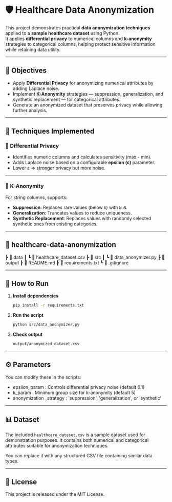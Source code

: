 # 🛡️ Healthcare Data Anonymization
This project demonstrates practical **data anonymization techniques** applied to a **sample healthcare dataset** using Python.  
It applies **differential privacy** to numerical columns and **k-anonymity** strategies to categorical columns, helping protect sensitive information while retaining data utility.

---
## 📌 Objectives
- Apply **Differential Privacy** for anonymizing numerical attributes by adding Laplace noise.
- Implement **K-Anonymity** strategies — suppression, generalization, and synthetic replacement — for categorical attributes.
- Generate an anonymized dataset that preserves privacy while allowing further analysis.

---
## 🧠 Techniques Implemented

### 🔸 Differential Privacy
- Identifies numeric columns and calculates sensitivity (max - min).  
- Adds Laplace noise based on a configurable **epsilon (ε)** parameter.  
- Lower ε ⇒ stronger privacy but more noise.

---
### 🔸 K-Anonymity
For string columns, supports:
- **Suppression**: Replaces rare values (below `k`) with `NaN`.  
- **Generalization**: Truncates values to reduce uniqueness.  
- **Synthetic Replacement**: Replaces values with randomly selected synthetic ones from existing categories.

---
## 📁 healthcare-data-anonymization
 ┣ 📂 data
 ┃ ┗ 📄 healthcare_dataset.csv
 ┣ 📂 src
 ┃ ┗ 📄 data_anonymizer.py
 ┣ 📂 output
 ┣ 📄 README.md
 ┣ 📄 requirements.txt
 ┗ 📄 .gitignore 

---
## 🚀 How to Run
1. **Install dependencies**
   ```bash
   pip install -r requirements.txt

2. **Run the script**
    ```bash
    python src/data_anonymizer.py

3. **Check output**
    ```bash
    output/anonymized_dataset.csv

---
## ⚙️ Parameters  
You can modify these in the scripts:
- epsilon_param : Controls differential privacy noise (default 0.1)
- k_param : Minimum group size for k-anonymity (default 5)
- anonymization _strategy : 'suppression', 'generalization', or 'synthetic'

---
## 📊 Dataset
The included `healthcare_dataset.csv` is a sample dataset used for demonstration purposes.
It contains both numerical and categorical attributes suitable for anonymization techniques.

You can replace it with any structured CSV file containing similar data types.

---
## 📝 License
This project is released under the MIT License.